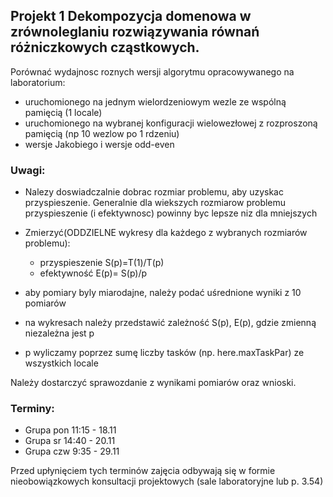 <!-- class: center, middle, inverse -->

## Projekt 1 Dekompozycja domenowa w zrównoleglaniu rozwiązywania równań różniczkowych cząstkowych.

Porównać wydajnosc roznych wersji algorytmu opracowywanego na laboratorium:
  
 * uruchomionego na jednym wielordzeniowym wezle ze wspólną pamięcią (1 locale)
 * uruchomionego na wybranej konfiguracji wielowezłowej z rozproszoną pamięcią (np 10 wezlow po 1 rdzeniu)
 * wersje Jakobiego  i wersje odd-even

### Uwagi:

 * Nalezy doswiadczalnie dobrac rozmiar problemu, aby uzyskac przyspieszenie. Generalnie dla wiekszych rozmiarow
 problemu przyspieszenie (i efektywnosc) powinny byc lepsze niz dla mniejszych
 
 * Zmierzyć(ODDZIELNE wykresy dla każdego z wybranych rozmiarów problemu):
    - przyspieszenie S(p)=T(1)/T(p)
    -  efektywność E(p)= S(p)/p
 
 * aby pomiary byly miarodajne, należy podać uśrednione wyniki z 10 pomiarów
   
 * na wykresach należy przedstawić zależność S(p), E(p), gdzie zmienną niezależna jest p
 
 * p wyliczamy poprzez sumę liczby tasków (np. here.maxTaskPar) ze wszystkich locale 
    
  Należy dostarczyć sprawozdanie z wynikami pomiarów oraz wnioski.

### Terminy:

* Grupa pon 11:15 - 18.11
* Grupa sr 14:40 - 20.11
* Grupa czw 9:35 - 29.11

Przed upłynięciem tych terminów zajęcia odbywają się w formie nieobowiązkowych konsultacji projektowych (sale laboratoryjne lub p. 3.54) 



  
